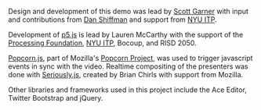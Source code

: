 Design and development of this demo was lead by [Scott Garner](http://scott.j38.net/) with input and contributions from [Dan Shiffman](http://shiffman.net/) and support from [NYU ITP](http://itp.nyu.edu).

Development of [p5.js](http://p5js.org/) is lead by Lauren McCarthy with the support of the [Processing Foundation](http://processing.org/), [NYU ITP](http://itp.nyu.edu), Bocoup, and RISD 2050.

[Popcorn.js](http://popcornjs.org/), part of Mozilla's [Popcorn Project](https://popcorn.webmaker.org/), was used to trigger javascript events in sync with the video. Realtime compositing of the presenters was done with [Seriously.js](http://seriouslyjs.org/), created by Brian Chirls with support from Mozilla.

Other libraries and frameworks used in this project include the Ace Editor, Twitter Bootstrap and jQuery.